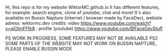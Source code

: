 Hi, this repo is for my website WiktorMC.github.io
It has different features, for example: search engine, clone of youtube, chat and more!
It's also available on Bussin Napture (internet / browser made by FaceDev), webiste adress: wiktormc.dev
credits: video https://www.youtube.com/watch?v=qiOtinFFfk8 ; profile (youtube) https://www.youtube.com/@FaceDevStuff

PS WORK IN PROGRESS, SOME FEATURES MAY NOT BE AVAILABLE
PS2 SOME PARTS OF THE WEBSITE MAY NOT WORK ON BUSSIN NAPTURE, PLEASE ENABLE BUSSIN MODE

